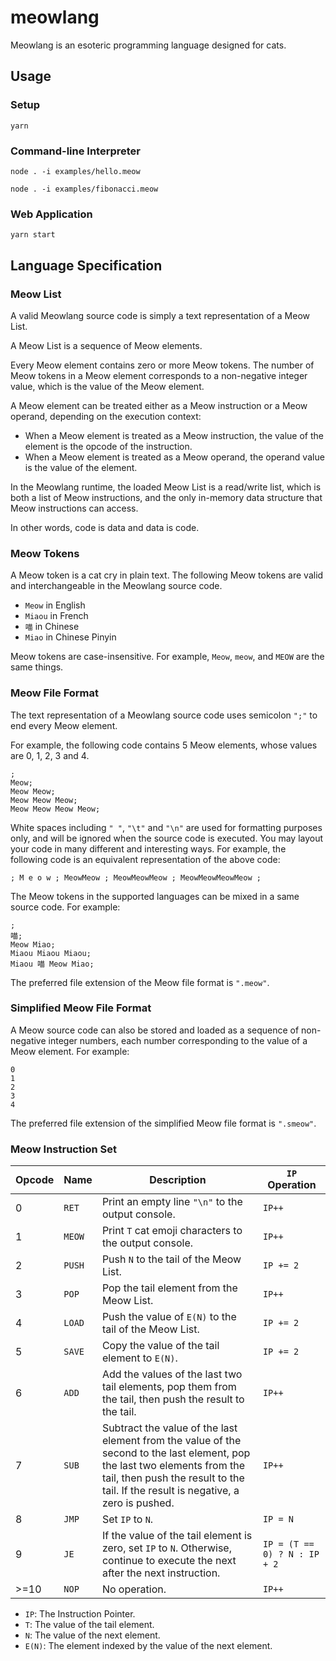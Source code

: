 # meowlang

Meowlang is an esoteric programming language designed for cats.

## Usage

### Setup

```shell
yarn
```

### Command-line Interpreter

```shell
node . -i examples/hello.meow
```

```shell
node . -i examples/fibonacci.meow
```

### Web Application

```shell
yarn start
```

## Language Specification

### Meow List

A valid Meowlang source code is simply a text representation of a Meow List.

A Meow List is a sequence of Meow elements.

Every Meow element contains zero or more Meow tokens. The number of Meow tokens
in a Meow element corresponds to a non-negative integer value, which is the
value of the Meow element.

A Meow element can be treated either as a Meow instruction or a Meow operand,
depending on the execution context:

* When a Meow element is treated as a Meow instruction, the value of the element
  is the opcode of the instruction.
* When a Meow element is treated as a Meow operand, the operand value is the
  value of the element.

In the Meowlang runtime, the loaded Meow List is a read/write list, which is
both a list of Meow instructions, and the only in-memory data structure that
Meow instructions can access.

In other words, code is data and data is code.

### Meow Tokens

A Meow token is a cat cry in plain text. The following Meow tokens are valid and
interchangeable in the Meowlang source code.

* `Meow` in English
* `Miaou` in French
* `喵` in Chinese
* `Miao` in Chinese Pinyin

Meow tokens are case-insensitive. For example, `Meow`, `meow`, and `MEOW` are
the same things.

### Meow File Format

The text representation of a Meowlang source code uses semicolon `";"` to end
every Meow element.

For example, the following code contains 5 Meow elements, whose values are 0, 1,
2, 3 and 4.

```text
;
Meow;
Meow Meow;
Meow Meow Meow;
Meow Meow Meow Meow;
```

White spaces including `" "`, `"\t"` and `"\n"` are used for formatting purposes
only, and will be ignored when the source code is executed. You may layout your
code in many different and interesting ways. For example, the following code is
an equivalent representation of the above code:

```text
; M e o w ; MeowMeow ; MeowMeowMeow ; MeowMeowMeowMeow ;
```

The Meow tokens in the supported languages can be mixed in a same source code.
For example:

```text
;
喵;
Meow Miao;
Miaou Miaou Miaou;
Miaou 喵 Meow Miao;
```

The preferred file extension of the Meow file format is `".meow"`.

### Simplified Meow File Format

A Meow source code can also be stored and loaded as a sequence of non-negative
integer numbers, each number corresponding to the value of a Meow element. For
example:

```text
0
1
2
3
4
```

The preferred file extension of the simplified Meow file format is `".smeow"`.

### Meow Instruction Set

| Opcode | Name | Description | `IP` Operation |
|--------|------|-------------|----------------|
| 0 | `RET` | Print an empty line `"\n"` to the output console. | `IP++` |
| 1 | `MEOW` | Print `T` cat emoji characters to the output console. | `IP++` |
| 2 | `PUSH` | Push `N` to the tail of the Meow List. | `IP += 2` |
| 3 | `POP` | Pop the tail element from the Meow List. | `IP++` |
| 4 | `LOAD` | Push the value of `E(N)` to the tail of the Meow List. | `IP += 2` |
| 5 | `SAVE` | Copy the value of the tail element to `E(N)`. | `IP += 2` |
| 6 | `ADD` | Add the values of the last two tail elements, pop them from the tail, then push the result to the tail. | `IP++` |
| 7 | `SUB` | Subtract the value of the last element from the value of the second to the last element, pop the last two elements from the tail, then push the result to the tail. If the result is negative, a zero is pushed. | `IP++` |
| 8 | `JMP` | Set `IP` to `N`. | `IP = N` |
| 9 | `JE` | If the value of the tail element is zero, set `IP` to `N`. Otherwise, continue to execute the next after the next instruction. | `IP = (T == 0) ? N : IP + 2` |
| >=10 | `NOP` | No operation. | `IP++` |

* `IP`: The Instruction Pointer.
* `T`: The value of the tail element.
* `N`: The value of the next element.
* `E(N)`: The element indexed by the value of the next element.
